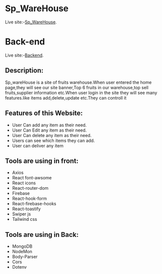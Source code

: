 # Sp_WareHouse

Live site:-[Sp_WareHouse](https://sp-warehouse.firebaseapp.com/).


# Back-end

Live site:-[Backend](https://powerful-dawn-49608.herokuapp.com/).


## Description:
Sp_wareHouse is a site of fruits warehouse.When user entered the home page,they will see our site banner,Top 6 fruits in our warehouse,top sell fruits,supplier information etc.When user login in the site they will see many features.like items add,delete,update etc.They can controll it

## Features of this Website:
* User Can add any item as their need.
* User Can Edit any item as their need.
* User Can delete any item as their need.
* Users can see which items they can add.
* User can deliver any item


## Tools are using in front:
* Axios
*  React font-awsome
* React icons
* React-router-dom
* Firebase 
* React-hook-form
* React-firebase-hooks
* React-toastify
* Swiper js
* Tailwind css

## Tools are using in Back:
* MongoDB
* NodeMon
* Body-Parser
* Cors
* Dotenv
